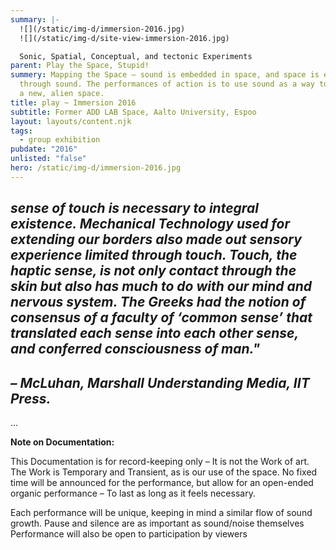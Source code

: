 ```yaml
---
summary: |-
  ![](/static/img-d/immersion-2016.jpg)
  ![](/static/img-d/site-view-immersion-2016.jpg)

  Sonic, Spatial, Conceptual, and tectonic Experiments
parent: Play the Space, Stupid!
summery: Mapping the Space – sound is embedded in space, and space is extended
  through sound. The performances of action is to use sound as a way to explore
  a new, alien space.
title: play ~ Immersion 2016
subtitle: Former ADD LAB Space, Aalto University, Espoo
layout: layouts/content.njk
tags:
  - group exhibition
pubdate: "2016"
unlisted: "false"
hero: /static/img-d/immersion-2016.jpg
---
```

## *sense of touch is necessary to integral existence. Mechanical Technology used for extending our borders also made out sensory experience limited through touch. Touch, the haptic sense, is not only contact through the skin but also has much to do with our mind and nervous system. The Greeks had the notion of consensus of a faculty of ‘common sense’ that translated each sense into each other sense, and conferred consciousness of man."*

## *– McLuhan, Marshall Understanding Media, IIT Press.*

...

**Note on Documentation:** 

This Documentation is for record-keeping only – It is not the Work of art.
The Work is Temporary and Transient, as is our use of the space.
No fixed time will be announced for the performance, but allow for an open-ended organic performance – To last as long as it feels necessary.

Each performance will be unique, keeping in mind a similar flow of sound growth. Pause and silence are as important as sound/noise themselves
Performance will also be open to participation by viewers